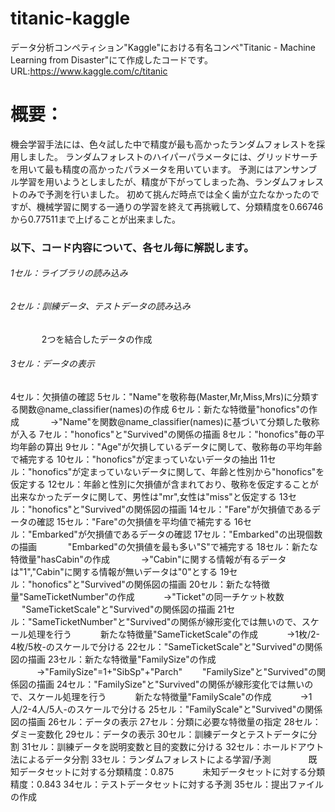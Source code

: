 # titanic-kaggle

データ分析コンペティション"Kaggle"における有名コンペ"Titanic - Machine Learning from Disaster"にて作成したコードです。
URL:https://www.kaggle.com/c/titanic

# 概要：
機会学習手法には、色々試した中で精度が最も高かったランダムフォレストを採用しました。
ランダムフォレストのハイパーパラメータには、グリッドサーチを用いて最も精度の高かったパラメータを用いています。
予測にはアンサンブル学習を用いようとしましたが、精度が下がってしまった為、ランダムフォレストのみで予測を行いました。
初めて挑んだ時点では全く歯が立たなかったのですが、機械学習に関する一通りの学習を終えて再挑戦して、分類精度を0.66746から0.77511まで上げることが出来ました。

### 以下、コード内容について、各セル毎に解説します。
###### 1セル：ライブラリの読み込み
###### 2セル：訓練データ、テストデータの読み込み
　　 　        2つを結合したデータの作成
###### 3セル：データの表示
4セル：欠損値の確認
5セル："Name"を敬称毎(Master,Mr,Miss,Mrs)に分類する関数@name_classifier(names)の作成
6セル：新たな特徴量"honofics"の作成
　　　 →"Name"を関数@name_classifier(names)に基づいて分類した敬称が入る
7セル："honofics"と"Survived"の関係の描画
8セル："honofics"毎の平均年齢の算出
9セル："Age"が欠損しているデータに関して、敬称毎の平均年齢で補完する
10セル："honofics"が定まっていないデータの抽出
11セル："honofics"が定まっていないデータに関して、年齢と性別から"honofics"を仮定する
12セル：年齢と性別に欠損値が含まれており、敬称を仮定することが出来なかったデータに関して、男性は"mr",女性は"miss"と仮定する
13セル："honofics"と"Survived"の関係図の描画
14セル："Fare"が欠損値であるデータの確認
15セル："Fare"の欠損値を平均値で補完する
16セル："Embarked"が欠損値であるデータの確認
17セル："Embarked"の出現個数の描画
　　　  "Embarked"の欠損値を最も多い"S"で補完する
18セル：新たな特徴量"hasCabin"の作成
　　　  →"Cabin"に関する情報が有るデータは"1","Cabin"に関する情報が無いデータは"0"とする
19セル："honofics"と"Survived"の関係図の描画
20セル：新たな特徴量"SameTicketNumber"の作成
  　　　→"Ticket"の同一チケット枚数
     　 "SameTicketScale"と"Survived"の関係図の描画
21セル："SameTicketNumber"と"Survived"の関係が線形変化では無いので、スケール処理を行う
  　　　新たな特徴量"SameTicketScale"の作成
  　　　→1枚/2-4枚/5枚-のスケールで分ける
22セル："SameTicketScale"と"Survived"の関係図の描画
23セル：新たな特徴量"FamilySize"の作成
  　　　→"FamilySize"=1+"SibSp"+"Parch"
     　　"FamilySize"と"Survived"の関係図の描画
24セル："FamilySize"と"Survived"の関係が線形変化では無いので、スケール処理を行う
  　　　新たな特徴量"FamilyScale"の作成
  　　　→1人/2-4人/5人-のスケールで分ける
25セル："FamilyScale"と"Survived"の関係図の描画
26セル：データの表示
27セル：分類に必要な特徴量の指定
28セル：ダミー変数化
29セル：データの表示
30セル：訓練データとテストデータに分割
31セル：訓練データを説明変数と目的変数に分ける
32セル：ホールドアウト法によるデータ分割
33セル：ランダムフォレストによる学習/予測
　　　　既知データセットに対する分類精度：0.875
  　　　未知データセットに対する分類精度：0.843
34セル：テストデータセットに対する予測
35セル：提出ファイルの作成    
